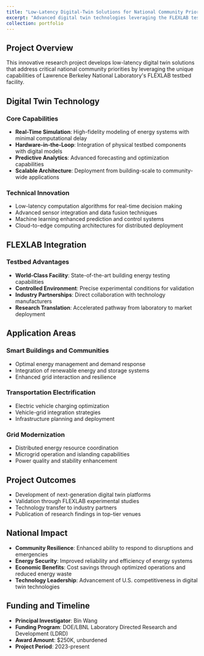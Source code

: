 ```yaml
---
title: "Low-Latency Digital-Twin Solutions for National Community Priorities"
excerpt: "Advanced digital twin technologies leveraging the FLEXLAB testbed for real-time energy system optimization. <br/><strong>Funding:</strong> DOE/LBNL LDRD, $250K as P.I."
collection: portfolio
---
```


## Project Overview

This innovative research project develops low-latency digital twin solutions that address critical national community priorities by leveraging the unique capabilities of Lawrence Berkeley National Laboratory's FLEXLAB testbed facility.

## Digital Twin Technology

### Core Capabilities
* **Real-Time Simulation**: High-fidelity modeling of energy systems with minimal computational delay
* **Hardware-in-the-Loop**: Integration of physical testbed components with digital models
* **Predictive Analytics**: Advanced forecasting and optimization capabilities
* **Scalable Architecture**: Deployment from building-scale to community-wide applications

### Technical Innovation
* Low-latency computation algorithms for real-time decision making
* Advanced sensor integration and data fusion techniques
* Machine learning enhanced prediction and control systems
* Cloud-to-edge computing architectures for distributed deployment

## FLEXLAB Integration

### Testbed Advantages
* **World-Class Facility**: State-of-the-art building energy testing capabilities
* **Controlled Environment**: Precise experimental conditions for validation
* **Industry Partnerships**: Direct collaboration with technology manufacturers
* **Research Translation**: Accelerated pathway from laboratory to market deployment

## Application Areas

### Smart Buildings and Communities
* Optimal energy management and demand response
* Integration of renewable energy and storage systems
* Enhanced grid interaction and resilience

### Transportation Electrification
* Electric vehicle charging optimization
* Vehicle-grid integration strategies
* Infrastructure planning and deployment

### Grid Modernization
* Distributed energy resource coordination
* Microgrid operation and islanding capabilities
* Power quality and stability enhancement

## Project Outcomes

* Development of next-generation digital twin platforms
* Validation through FLEXLAB experimental studies
* Technology transfer to industry partners
* Publication of research findings in top-tier venues

## National Impact

* **Community Resilience**: Enhanced ability to respond to disruptions and emergencies
* **Energy Security**: Improved reliability and efficiency of energy systems
* **Economic Benefits**: Cost savings through optimized operations and reduced energy waste
* **Technology Leadership**: Advancement of U.S. competitiveness in digital twin technologies

## Funding and Timeline

* **Principal Investigator**: Bin Wang
* **Funding Program**: DOE/LBNL Laboratory Directed Research and Development (LDRD)
* **Award Amount**: $250K, unburdened
* **Project Period**: 2023-present
